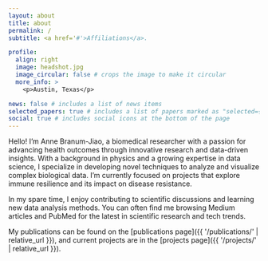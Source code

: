 ```yaml
---
layout: about
title: about
permalink: /
subtitle: <a href='#'>Affiliations</a>.

profile:
  align: right
  image: headshot.jpg
  image_circular: false # crops the image to make it circular
  more_info: >
    <p>Austin, Texas</p>

news: false # includes a list of news items
selected_papers: true # includes a list of papers marked as "selected={true}"
social: true # includes social icons at the bottom of the page
---
```


Hello! I’m Anne Branum-Jiao, a biomedical researcher with a passion for advancing health outcomes through innovative research and data-driven insights. With a background in physics and a growing expertise in data science, I specialize in developing novel techniques to analyze and visualize complex biological data. I’m currently focused on projects that explore immune resilience and its impact on disease resistance.

In my spare time, I enjoy contributing to scientific discussions and learning new data analysis methods. You can often find me browsing Medium articles and PubMed for the latest in scientific research and tech trends.

My publications can be found on the [publications page]({{ '/publications/' | relative_url }}), and current projects are in the [projects page]({{ '/projects/' | relative_url }}).